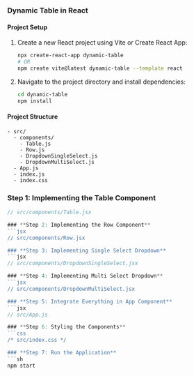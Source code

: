### Dynamic Table in React

#### **Project Setup**
1. Create a new React project using Vite or Create React App:
   ```sh
   npx create-react-app dynamic-table
   # OR
   npm create vite@latest dynamic-table --template react
   ```
2. Navigate to the project directory and install dependencies:
   ```sh
   cd dynamic-table
   npm install
   ```

#### **Project Structure**
```
- src/
  - components/
    - Table.js
    - Row.js
    - DropdownSingleSelect.js
    - DropdownMultiSelect.js
  - App.js
  - index.js
  - index.css
```

### **Step 1: Implementing the Table Component**
```jsx
// src/components/Table.jsx

### **Step 2: Implementing the Row Component**
```jsx
// src/components/Row.jsx

### **Step 3: Implementing Single Select Dropdown**
```jsx
// src/components/DropdownSingleSelect.jsx

### **Step 4: Implementing Multi Select Dropdown**
```jsx
// src/components/DropdownMultiSelect.jsx

### **Step 5: Integrate Everything in App Component**
```jsx
// src/App.js

### **Step 6: Styling the Components**
```css
/* src/index.css */

### **Step 7: Run the Application**
```sh
npm start
```